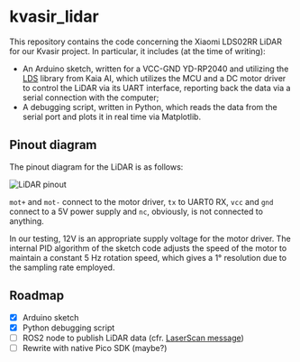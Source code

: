 kvasir_lidar
============

This repository contains the code concerning the Xiaomi LDS02RR LiDAR for our Kvasir project. In particular, it
includes (at the time of writing):
- An Arduino sketch, written for a VCC-GND YD-RP2040 and utilizing the
  [LDS](https://github.com/kaiaai/LDS) library from Kaia AI, which utilizes the MCU and a DC motor
  driver to control the LiDAR via its UART interface, reporting back the data via a serial
  connection with the computer;
- A debugging script, written in Python, which reads the data from the serial port and plots it in
  real time via Matplotlib.

Pinout diagram
--------------

The pinout diagram for the LiDAR is as follows:

![LiDAR pinout](assets/lidar_pinout.png)

`mot+` and `mot-` connect to the motor driver, `tx` to UART0 RX, `vcc` and `gnd` connect to 
a 5V power supply and `nc`, obviously, is not connected to anything.

In our testing, 12V is an appropriate supply voltage for the motor driver. The internal PID
algorithm of the sketch code adjusts the speed of the motor to maintain a constant 5 Hz rotation
speed, which gives a 1° resolution due to the sampling rate employed.

Roadmap
-------

- [x] Arduino sketch
- [x] Python debugging script
- [ ] ROS2 node to publish LiDAR data (cfr. [LaserScan message](https://docs.ros.org/en/jade/api/sensor_msgs/html/msg/LaserScan.html))
- [ ] Rewrite with native Pico SDK (maybe?)

